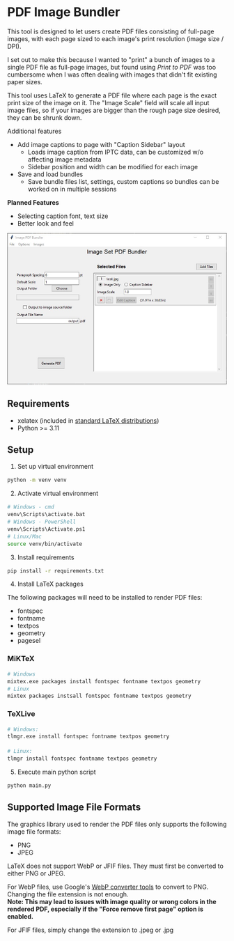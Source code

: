 # PDF Image Bundler

This tool is designed to let users create PDF files consisting of full-page images, with each page sized to each image's print resolution (image size / DPI).

I set out to make this because I wanted to "print" a bunch of images to a single PDF file as full-page images, but found using *Print to PDF* was too cumbersome when I was often dealing with images that didn't fit existing paper sizes.

This tool uses LaTeX to generate a PDF file where each page is the exact print size of the image on it. The "Image Scale" field will scale all input image files, so if your images are bigger than the rough page size desired, they can be shrunk down.

Additional features
- Add image captions to page with "Caption Sidebar" layout
  - Loads image caption from IPTC data, can be customized w/o affecting image metadata
  - Sidebar position and width can be modified for each image
- Save and load bundles
  - Save bundle files list, settings, custom captions so bundles can be worked on in multiple sessions

**Planned Features**
- Selecting caption font, text size
- Better look and feel

![UI window](./docs/window3.jpg)

## Requirements

- xelatex (included in [standard LaTeX distributions](https://www.latex-project.org/get/))
- Python >= 3.11

## Setup

1. Set up virtual environment

```sh
python -m venv venv
```

2. Activate virtual environment
```sh
# Windows - cmd
venv\Scripts\activate.bat
# Windows - PowerShell
venv\Scripts\Activate.ps1
# Linux/Mac
source venv/bin/activate
```

3. Install requirements
```sh
pip install -r requirements.txt
```

4. Install LaTeX packages

The following packages will need to be installed to render PDF files:
- fontspec
- fontname
- textpos
- geometry
- pagesel

### MiKTeX  
```sh
# Windows
mixtex.exe packages install fontspec fontname textpos geometry
# Linux
mixtex packages instsall fontspec fontname textpos geometry
```

### TeXLive

```sh
# Windows:
tlmgr.exe install fontspec fontname textpos geometry

# Linux:
tlmgr install fontspec fontname textpos geometry
```
5. Execute main python script

```sh
python main.py
```



## Supported Image File Formats

The graphics library used to render the PDF files only supports the following image file formats:
- PNG
- JPEG
  
LaTeX does not support WebP or JFIF files. They must first be converted to either PNG or JPEG.
  
For WebP files, use Google's [WebP converter tools](https://developers.google.com/speed/webp) to convert to PNG. Changing the file extension is not enough.  
**Note: This may lead to issues with image quality or wrong colors in the rendered PDF, especially if the "Force remove first page" option is enabled.**
  
For JFIF files, simply change the extension to .jpeg or .jpg


